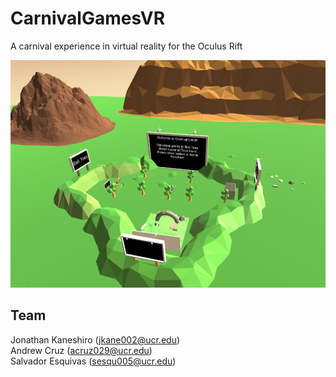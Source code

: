 # CarnivalGamesVR
A carnival experience in virtual reality for the Oculus Rift

![alt text](https://github.com/jkane002/CarnivalGamesVR/blob/master/img/carnival.png "Bird's Eye View")


## Team
Jonathan Kaneshiro (jkane002@ucr.edu)<br>
Andrew Cruz (acruz029@ucr.edu)<br>
Salvador Esquivas (sesqu005@ucr.edu)
